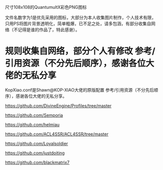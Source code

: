 尺寸108x108的QuantumultX彩色PNG图标

文件名数字为1是优先采用的图标，大部分为本人收集图片制作，个人技术有限，只用PS将图片背景透明化，简单粗爆，已不足之处，请多包涵，有部分收集自网络（不记得是谁的作品了，特此感谢）。
#  规则收集自网络，部分个人有修改 参考/引用资源（不分先后顺序），感谢各位大佬的无私分享
KopXiao.conf是Shawn@KOP-XIAO大佬的原版配置
参考/引用资源（不分先后顺序），感谢各位大佬的无私分享。

https://github.com/DivineEngine/Profiles/tree/master

https://github.com/Semporia

https://github.com/helmiau

https://github.com/ACL4SSR/ACL4SSR/tree/master

https://github.com/Loyalsoldier

https://github.com/justdoiting

https://github.com/blackmatrix7
